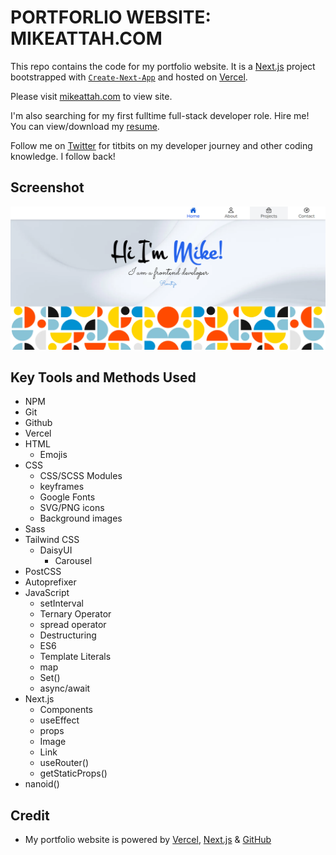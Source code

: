 # PORTFORLIO WEBSITE: MIKEATTAH.COM

This repo contains the code for my portfolio website. It is a [Next.js](https://nextjs.org/) project bootstrapped with [`Create-Next-App`](https://github.com/vercel/next.js/tree/canary/packages/create-next-app) and hosted on [Vercel](https://vercel.com/).

Please visit [mikeattah.com](https://mikeattah.com) to view site.

I'm also searching for my first fulltime full-stack developer role. Hire me! You can view/download my [resume](/public/static/mike_attah_resume_2p_009.pdf).

Follow me on [Twitter](https://twitter.com/mikeattahh) for titbits on my developer journey and other coding knowledge. I follow back!

## Screenshot

![Screenshot](/public/images/screenshot.png)

## Key Tools and Methods Used

- NPM
- Git
- Github
- Vercel
- HTML
  - Emojis
- CSS
  - CSS/SCSS Modules
  - keyframes
  - Google Fonts
  - SVG/PNG icons
  - Background images
- Sass
- Tailwind CSS
  - DaisyUI
    - Carousel
- PostCSS
- Autoprefixer
- JavaScript
  - setInterval
  - Ternary Operator
  - spread operator
  - Destructuring
  - ES6
  - Template Literals
  - map
  - Set()
  - async/await
- Next.js
  - Components
  - useEffect
  - props
  - Image
  - Link
  - useRouter()
  - getStaticProps()
- nanoid()

## Credit

- My portfolio website is powered by [Vercel](https://www.vercel.com/), [Next.js](https://nextjs.org/) & [GitHub](https://github.com/)
